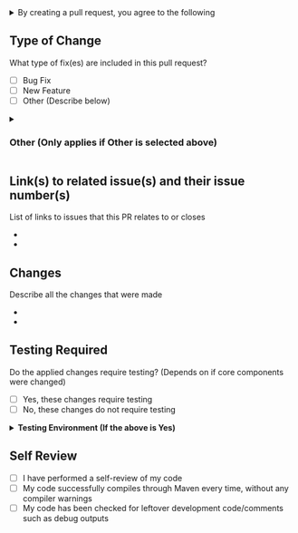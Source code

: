 <details>
<summary>By creating a pull request, you agree to the following</summary>

<ul>
<li>The code included in this PR is in no way malicious, or used for my personal gain.</li>
<li>The code included in this PR is intended to benefit, add a universal feature, fix a bug(s), or make a function more efficient.</li>
<li>The code included in this PR is <b>not</b> intended for one time use/personal use. (ex. compatibility with your personal plugin)</li>
<li>The code included in this PR follows the licensing of it's origination.</li>
<li>The code included in this PR is tested, and follows all laws, regulations, rules, and other listed restrictions.</li>
</ul>

</details>

## Type of Change

What type of fix(es) are included in this pull request?

- [ ] Bug Fix
- [ ] New Feature
- [ ] Other (Describe below)

<details>
  <summary><h3>Other (Only applies if Other is selected above)</h3></summary>
  <br>
  
  - 
  
</details>

## Link(s) to related issue(s) and their issue number(s)

List of links to issues that this PR relates to or closes

- 
- 

## Changes

Describe all the changes that were made

- 
- 

## Testing Required

Do the applied changes require testing? (Depends on if core components were changed)

- [ ] Yes, these changes require testing
- [ ] No, these changes do not require testing

<details>
  <summary><b>Testing Environment (If the above is Yes)</b></summary>
  <br>
  
  <b>1.19 Tests</b>
  - <b>Server Distribution</b> (CraftBukkit, Spigot, Purpur, and it's build number): 
  - [ ] Tested player joining
  - [ ] Tested chats **Player -> Server**
  - [ ] Tested command chats **Player -> Server** (Using /tell, /me, /say, etc.)
  - [ ] Tested chats **Server -> Player** (Using /say, /me, etc.)
  - [ ] Tested chat formatting (Using third party plugins such as TownyChat, EssentialsXChat, etc.)
  - [ ] Tested Reflection with above
  
  <br>
  
  <b>1.19.1 Tests</b>
  - <b>Server Distribution</b> (CraftBukkit, Spigot, Purpur, and it's build number): 
  - [ ] Tested player joining
  - [ ] Tested chats **Player -> Server**
  - [ ] Tested command chats **Player -> Server** (Using /tell, /me, /say, etc.)
  - [ ] Tested chats **Server -> Player** (Using /say, /me, etc.)
  - [ ] Tested chat formatting (Using third party plugins such as TownyChat, EssentialsXChat, etc.)
  - [ ] Tested Reflection with above
  
  <br>
  
  <b>1.19.2 Tests</b>
  - <b>Server Distribution</b> (CraftBukkit, Spigot, Purpur, and it's build number): 
  - [ ] Tested player joining
  - [ ] Tested chats **Player -> Server**
  - [ ] Tested command chats **Player -> Server** (Using /tell, /me, /say, etc.)
  - [ ] Tested chats **Server -> Player** (Using /say, /me, etc.)
  - [ ] Tested chat formatting (Using third party plugins such as TownyChat, EssentialsXChat, etc.)
  - [ ] Tested Reflection with above
  
  <br>
  
  <b>1.19.3 Tests</b>
  - <b>Server Distribution</b> (CraftBukkit, Spigot, Purpur, and it's build number): 
  - [ ] Tested player joining
  - [ ] Tested chats **Player -> Server**
  - [ ] Tested command chats **Player -> Server** (Using /tell, /me, /say, etc.)
  - [ ] Tested chats **Server -> Player** (Using /say, /me, etc.)
  - [ ] Tested chat formatting (Using third party plugins such as TownyChat, EssentialsXChat, etc.)
  - [ ] Tested Reflection with above
  
  <br>
  
  <b>1.19.4 Tests (Not Yet Available)</b>
  - <b>Server Distribution</b> (CraftBukkit, Spigot, Purpur, and it's build number): 
  - [ ] Tested player joining
  - [ ] Tested chats **Player -> Server**
  - [ ] Tested command chats **Player -> Server** (Using /tell, /me, /say, etc.)
  - [ ] Tested chats **Server -> Player** (Using /say, /me, etc.)
  - [ ] Tested chat formatting (Using third party plugins such as TownyChat, EssentialsXChat, etc.)
  - [ ] Tested Reflection with above
  
</details>

## Self Review

- [ ] I have performed a self-review of my code
- [ ] My code successfully compiles through Maven every time, without any compiler warnings
- [ ] My code has been checked for leftover development code/comments such as debug outputs

